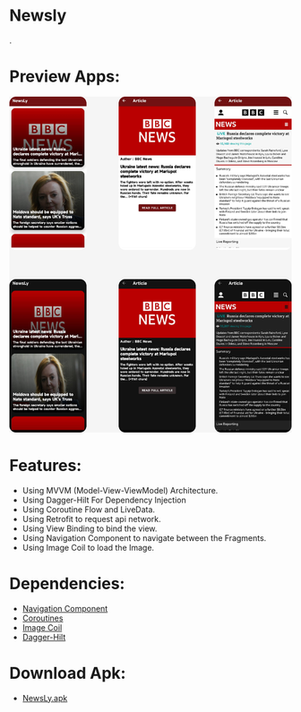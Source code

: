 # Newsly
.

# Preview Apps:
![Image Apps](https://github.com/equinox-jj/Newsly/blob/main/docs/NewsLy.png)

# Features:
* Using MVVM (Model-View-ViewModel) Architecture.
* Using Dagger-Hilt For Dependency Injection
* Using Coroutine Flow and LiveData.
* Using Retrofit to request api network.
* Using View Binding to bind the view.
* Using Navigation Component to navigate between the Fragments.
* Using Image Coil to load the Image.

# Dependencies:
* [Navigation Component](https://developer.android.com/guide/navigation/navigation-getting-started)
* [Coroutines](https://developer.android.com/kotlin/coroutines?gclsrc=ds&gclsrc=ds)
* [Image Coil](https://github.com/coil-kt/coil)
* [Dagger-Hilt](https://developer.android.com/training/dependency-injection/hilt-android)

# Download Apk:
* [NewsLy.apk](https://github.com/equinox-jj/Newsly/raw/main/docs/NewsLy.apk)
